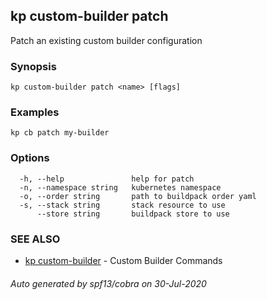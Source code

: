## kp custom-builder patch

Patch an existing custom builder configuration

### Synopsis

 

```
kp custom-builder patch <name> [flags]
```

### Examples

```
kp cb patch my-builder
```

### Options

```
  -h, --help               help for patch
  -n, --namespace string   kubernetes namespace
  -o, --order string       path to buildpack order yaml
  -s, --stack string       stack resource to use
      --store string       buildpack store to use
```

### SEE ALSO

* [kp custom-builder](kp_custom-builder.md)	 - Custom Builder Commands

###### Auto generated by spf13/cobra on 30-Jul-2020
